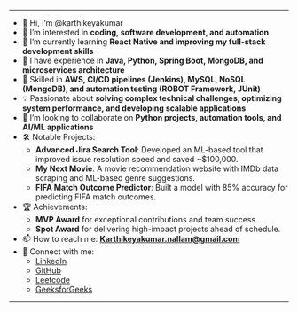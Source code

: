 
---

- 👋 Hi, I’m @karthikeyakumar  
- 👀 I’m interested in **coding, software development, and automation**  
- 🌱 I’m currently learning **React Native and improving my full-stack development skills**  
- 💼 I have experience in **Java, Python, Spring Boot, MongoDB, and microservices architecture**  
- 🔧 Skilled in **AWS, CI/CD pipelines (Jenkins), MySQL, NoSQL (MongoDB), and automation testing (ROBOT Framework, JUnit)**  
- 💡 Passionate about **solving complex technical challenges, optimizing system performance, and developing scalable applications**  
- 💞️ I’m looking to collaborate on **Python projects, automation tools, and AI/ML applications**  
- 🛠️ Notable Projects:  
  - **Advanced Jira Search Tool**: Developed an ML-based tool that improved issue resolution speed and saved ~$100,000.  
  - **My Next Movie**: A movie recommendation website with IMDb data scraping and ML-based genre suggestions.  
  - **FIFA Match Outcome Predictor**: Built a model with 85% accuracy for predicting FIFA match outcomes.  
- 🏆 Achievements:  
  - **MVP Award** for exceptional contributions and team success.  
  - **Spot Award** for delivering high-impact projects ahead of schedule.  
- 📫 How to reach me: **Karthikeyakumar.nallam@gmail.com**  
- 🔗 Connect with me:  
  - [LinkedIn](https://www.linkedin.com/in/karthikeyakumar/)  
  - [GitHub](https://github.com/karthikeyakumar/movie-recommender-api)  
  - [Leetcode](https://leetcode.com/u/KarthikeyakumarNallam/)  
  - [GeeksforGeeks](https://www.geeksforgeeks.org/user/karthikeyakumarnallam/)  

---
